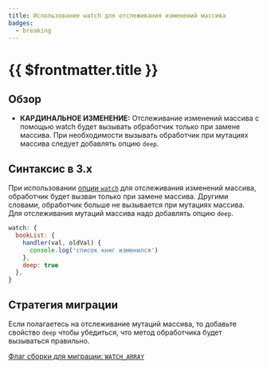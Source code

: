 ```yaml
---
title: Использование watch для отслеживания изменений массива
badges:
  - breaking
---
```


# {{ $frontmatter.title }} <MigrationBadges :badges="$frontmatter.badges" />

## Обзор

- **КАРДИНАЛЬНОЕ ИЗМЕНЕНИЕ:** Отслеживание изменений массива с помощью watch будет вызывать обработчик только при замене массива. При необходимости вызывать обработчик при мутациях массива следует добавлять опцию `deep`.

## Синтаксис в 3.x

При использовании [опции `watch`](../../api/options-data.md#watch) для отслеживания изменений массива, обработчик будет вызван только при замене массива. Другими словами, обработчик больше не вызывается при мутациях массива. Для отслеживания мутаций массива надо добавлять опцию `deep`.

```js
watch: {
  bookList: {
    handler(val, oldVal) {
      console.log('список книг изменился')
    },
    deep: true
  },
}
```

## Стратегия миграции

Если полагаетесь на отслеживание мутаций массива, то добавьте свойство `deep` чтобы убедиться, что метод обработчика будет вызываться правильно.

[Флаг сборки для миграции: `WATCH_ARRAY`](migration-build.md#конфигурация-совместимости)
